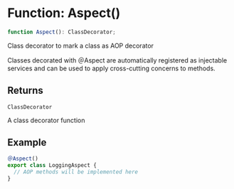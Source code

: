# Function: Aspect()

```ts
function Aspect(): ClassDecorator;
```

Class decorator to mark a class as AOP decorator

Classes decorated with ＠Aspect are automatically registered as injectable
services and can be used to apply cross-cutting concerns to methods.

## Returns

`ClassDecorator`

A class decorator function

## Example

```typescript
＠Aspect()
export class LoggingAspect {
  // AOP methods will be implemented here
}
```
